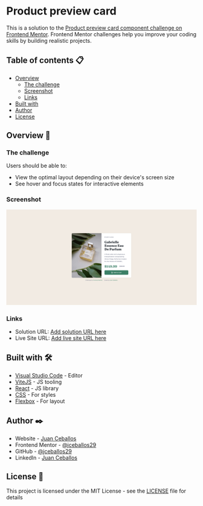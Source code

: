 <!-- @format -->

# Product preview card

This is a solution to the [Product preview card component challenge on Frontend Mentor](https://www.frontendmentor.io/challenges/product-preview-card-component-GO7UmttRfa). Frontend Mentor challenges help you improve your coding skills by building realistic projects.

## Table of contents 📋

- [Overview](#overview)
  - [The challenge](#the-challenge)
  - [Screenshot](#screenshot)
  - [Links](#links)
- [Built with](#built-with)
- [Author](#author)
- [License](#license)

## Overview 🚀

### The challenge

Users should be able to:

- View the optimal layout depending on their device's screen size
- See hover and focus states for interactive elements

### Screenshot

![Solution preview for the Product preview card component coding challenge](./screenshot.jpg)

### Links

- Solution URL: [Add solution URL here](https://your-solution-url.com)
- Live Site URL: [Add live site URL here](https://your-live-site-url.com)

## Built with 🛠️

- [Visual Studio Code](https://code.visualstudio.com/) - Editor
- [ViteJS](https://vitejs.dev/) - JS tooling
- [React](https://reactjs.org/) - JS library
- [CSS](https://developer.mozilla.org/es/docs/Web/CSS) - For styles
- [Flexbox](https://css-tricks.com/snippets/css/a-guide-to-flexbox/) - For layout

## Author ✒️

- Website - [Juan Ceballos](https://jceballos.com.co)
- Frontend Mentor - [@jceballos29](https://www.frontendmentor.io/profile/jceballos29)
- GitHub - [@jceballos29](https://github.com/jceballos29)
- LinkedIn - [Juan Ceballos](https://www.linkedin.com/in/jceballos29/)

## License 📄

This project is licensed under the MIT License - see the [LICENSE](./LICENSE) file for details
